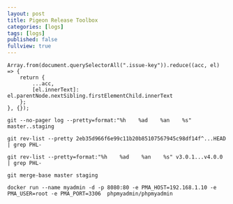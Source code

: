```yaml
---
layout: post
title: Pigeon Release Toolbox
categories: [logs]
tags: [logs]
published: false
fullview: true
---
```


```
Array.from(document.querySelectorAll(".issue-key")).reduce((acc, el) => {
    return {
        ...acc,
        [el.innerText]: el.parentNode.nextSibling.firstElementChild.innerText
    };
}, {});
```

`git --no-pager log --pretty=format:"%h    %ad    %an    %s" master..staging`

`git rev-list --pretty 2eb35d966f6e99c11b20b85107567945c98df14f^...HEAD | grep PHL-`

`git rev-list --pretty=format:"%h    %ad    %an    %s" v3.0.1...v4.0.0 | grep PHL-`

`git merge-base master staging`

`docker run --name myadmin -d -p 8080:80 -e PMA_HOST=192.168.1.10 -e PMA_USER=root -e PMA_PORT=3306  phpmyadmin/phpmyadmin`
